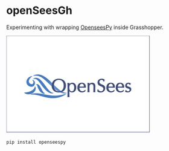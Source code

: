 # openSeesGh
 Experimenting with wrapping [OpenseesPy](https://openseespydoc.readthedocs.io/en/latest/index.html) inside Grasshopper.


<img src="image/openSees_logo.jpg" width="380" height="256">


 ```
 pip install openseespy
 ```
